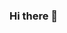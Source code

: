### Hi there 👋

<!--
**hidenmoons/hidenmoons** is a ✨ _special_ ✨ repository because its `README.md` (this file) appears on your GitHub profile.

Here are some ideas to get you started:
I’m currently working on learn some github and xamarin
- 🔭 I’m currently working on ...
- 🌱 I’m currently learning ...
- 👯 I’m looking to collaborate on ...
- 🤔 I’m looking for help with ...
- 💬 Ask me about ...
- 📫 How tod reach me: ...
- 😄 Pronouns: ...
- ⚡ Fun fact: ...
-->

